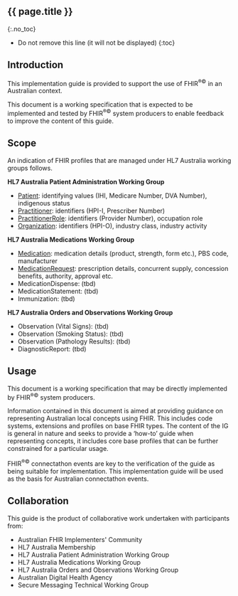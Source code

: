 ## {{ page.title }}
{:.no_toc}

<!-- TOC -->

* Do not remove this line (it will not be displayed)
{:toc}

## Introduction
This implementation guide is provided to support the use of FHIR<sup>&reg;&copy;</sup> in an Australian context.

This document is a working specification that is expected to be implemented and tested by FHIR<sup>&reg;&copy;</sup> system producers
to enable feedback to improve the content of this guide.

## Scope

An indication of FHIR profiles that are managed under HL7 Australia working groups follows. 

__HL7 Australia Patient Administration Working Group__

* [Patient](StructureDefinition-au-patient.html): identifying values (IHI, Medicare Number, DVA Number), indigenous status
* [Practitioner](StructureDefinition-au-practitioner.html): identifiers (HPI-I, Prescriber Number)
* [PractitionerRole](StructureDefinition-au-practitionerrole.html): identifiers (Provider Number), occupation role
* [Organization](StructureDefinition-au-organisation.html): identifiers (HPI-O), industry class, industry activity

__HL7 Australia Medications Working Group__

* [Medication](StructureDefinition-au-medication.html): medication details (product, strength, form etc.), PBS code, manufacturer
* [MedicationRequest](StructureDefinition-au-prescription.html): prescription details, concurrent supply, concession benefits, authority, approval etc.
* MedicationDispense: (tbd)
* MedicationStatement: (tbd)
* Immunization: (tbd)

__HL7 Australia Orders and Observations Working Group__

* Observation (Vital Signs): (tbd)
* Observation (Smoking Status): (tbd)
* Observation (Pathology Results): (tbd)
* DiagnosticReport: (tbd)

## Usage

This document is a working specification that may be directly implemented by FHIR<sup>&reg;&copy;</sup> system producers.

Information contained in this document is aimed at providing guidance on representing Australian local concepts 
using FHIR. This includes code systems, extensions and profiles on base FHIR types.  The content of the IG is 
general in nature and seeks to provide a ‘how-to’ guide when representing concepts, it includes core base
profiles that can be further constrained for a particular usage.

FHIR<sup>&reg;&copy;</sup> connectathon events are key to the verification of the guide as being suitable for 
implementation. This implementation guide will be used as the basis for Australian connectathon events.

## Collaboration
This guide is the product of collaborative work undertaken with participants from:

* Australian FHIR Implementers' Community
* HL7 Australia Membership 
* HL7 Australia Patient Administration Working Group
* HL7 Australia Medications Working Group
* HL7 Australia Orders and Observations Working Group
* Australian Digital Health Agency
* Secure Messaging Technical Working Group










